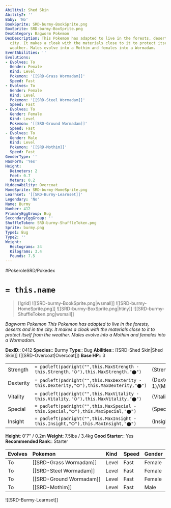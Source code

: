 ```yaml
---
Ability1: Shed Skin
Ability2: ''
Baby: 'No'
BookSprite: SRD-burmy-BookSprite.png
BoxSprite: SRD-burmy-BoxSprite.png
DexCategory: Bagworm Pokemon
DexDescription: This Pokemon has adapted to live in the forests, deserts and in the
  city. It makes a cloak with the materials close to it to protect itself from the
  weather. Males evolve into a Mothim and females into a Wormadam.
EventAbilities: ''
Evolutions:
- Evolves: To
  Gender: Female
  Kind: Level
  Pokemon: '[[SRD-Grass Wormadam]]'
  Speed: Fast
- Evolves: To
  Gender: Female
  Kind: Level
  Pokemon: '[[SRD-Steel Wormadam]]'
  Speed: Fast
- Evolves: To
  Gender: Female
  Kind: Level
  Pokemon: '[[SRD-Ground Wormadam]]'
  Speed: Fast
- Evolves: To
  Gender: Male
  Kind: Level
  Pokemon: '[[SRD-Mothim]]'
  Speed: Fast
GenderType: ''
HasForm: 'Yes'
Height:
  Deimeters: 2
  Feet: 0.7
  Meters: 0.2
HiddenAbility: Overcoat
HomeSprite: SRD-burmy-HomeSprite.png
Learnset: '[[SRD-Burmy-Learnset]]'
Legendary: 'No'
Name: Burmy
Number: 412
PrimaryEggGroup: Bug
SecondaryEggGroup: ''
ShuffleToken: SRD-burmy-ShuffleToken.png
Sprite: burmy.png
Type1: Bug
Type2: ''
Weight:
  Hectograms: 34
  Kilograms: 3.4
  Pounds: 7.5
---
```


#PokeroleSRD/Pokedex

# `= this.name`

> [!grid]
> ![[SRD-burmy-BookSprite.png|wsmall]]
> ![[SRD-burmy-HomeSprite.png]]
> ![[SRD-burmy-BoxSprite.png|htiny]]
> ![[SRD-burmy-ShuffleToken.png|wsmall]]


*Bagworm Pokemon*
*This Pokemon has adapted to live in the forests, deserts and in the city. It makes a cloak with the materials close to it to protect itself from the weather. Males evolve into a Mothim and females into a Wormadam.*

**DexID**:: 0412
**Species**:: Burmy
**Type**:: Bug
**Abilities**:: [[SRD-Shed Skin|Shed Skin]] ([[SRD-Overcoat|Overcoat]])
**Base HP**:: 3

|           |                                                                                        |                                          |
| --------- | -------------------------------------------------------------------------------------- | ---------------------------------------- |
| Strength  | `= padleft(padright("",this.MaxStrength - this.Strength,"⭘"),this.MaxStrength,"⬤")`    | (Strength::1)/(MaxStrength::3)   |
| Dexterity | `= padleft(padright("",this.MaxDexterity - this.Dexterity,"⭘"),this.MaxDexterity,"⬤")` | (Dexterity:: 1)/(MaxDexterity::3) |
| Vitality  | `= padleft(padright("",this.MaxVitality - this.Vitality,"⭘"),this.MaxVitality,"⬤")`    | (Vitality::2)/(MaxVitality::4)   |
| Special   | `= padleft(padright("",this.MaxSpecial - this.Special,"⭘"),this.MaxSpecial,"⬤")`       | (Special::1)/(MaxSpecial::3)     |
| Insight   | `= padleft(padright("",this.MaxInsight - this.Insight,"⭘"),this.MaxInsight,"⬤")`       | (Insight::2)/(MaxInsight::4)     |

**Height**: 0'7" / 0.2m
**Weight**: 7.5lbs / 3.4kg
**Good Starter**:: Yes
**Recommended Rank**:: Starter

| Evolves   | Pokemon                 | Kind   | Speed   | Gender   |
|:----------|:------------------------|:-------|:--------|:---------|
| To        | [[SRD-Grass Wormadam]]  | Level  | Fast    | Female   |
| To        | [[SRD-Steel Wormadam]]  | Level  | Fast    | Female   |
| To        | [[SRD-Ground Wormadam]] | Level  | Fast    | Female   |
| To        | [[SRD-Mothim]]          | Level  | Fast    | Male     |

![[SRD-Burmy-Learnset]]